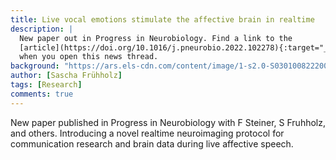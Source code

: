 ```yaml
---
title: Live vocal emotions stimulate the affective brain in realtime
description: |
  New paper out in Progress in Neurobiology. Find a link to the
  [article](https://doi.org/10.1016/j.pneurobio.2022.102278){:target="_blank"}
  when you open this news thread.
background: "https://ars.els-cdn.com/content/image/1-s2.0-S0301008222000648-gr1.jpg"
author: [Sascha Frühholz]
tags: [Research]
comments: true
---
```


New paper published in Progress in Neurobiology with F Steiner, S Fruhholz, and others. Introducing a novel realtime neuroimaging protocol for communication research and brain data during live affective speech.
